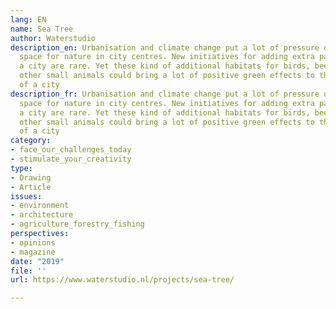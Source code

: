 ```yaml
---
lang: EN
name: Sea Tree
author: Waterstudio
description_en: Urbanisation and climate change put a lot of pressure on available
  space for nature in city centres. New initiatives for adding extra park zones to
  a city are rare. Yet these kind of additional habitats for birds, bees, bats and
  other small animals could bring a lot of positive green effects to the environment
  of a city
description_fr: Urbanisation and climate change put a lot of pressure on available
  space for nature in city centres. New initiatives for adding extra park zones to
  a city are rare. Yet these kind of additional habitats for birds, bees, bats and
  other small animals could bring a lot of positive green effects to the environment
  of a city
category:
- face_our_challenges_today
- stimulate_your_creativity
type:
- Drawing
- Article
issues:
- environment
- architecture
- agriculture_forestry_fishing
perspectives:
- opinions
- magazine
date: "2019"
file: ''
url: https://www.waterstudio.nl/projects/sea-tree/

---
```

